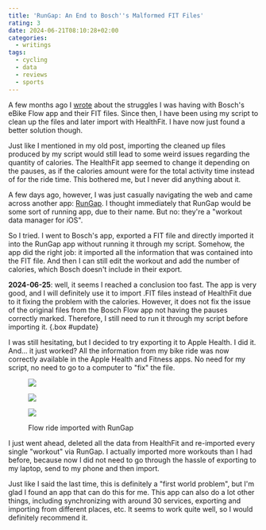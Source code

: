 ```yaml
---
title: 'RunGap: An End to Bosch''s Malformed FIT Files'
rating: 3
date: 2024-06-21T08:10:28+02:00
categories:
  - writings
tags:
  - cycling
  - data
  - reviews
  - sports
---
```


A few months ago I [wrote](/2023/10/11/processing-bosch-ebike-flow-fit-files/) about the struggles I was having with Bosch's eBike Flow app and their FIT files. Since then, I have been using my script to clean up the files and later import with HealthFit. I have now just found a better solution though.

<!--more-->

Just like I mentioned in my old post, importing the cleaned up files produced by my script would still lead to some weird issues regarding the quantity of calories. The HealthFit app seemed to change it depending on the pauses, as if the calories amount were for the total activity time instead of for the ride time. This bothered me, but I never did anything about it.

A few days ago, however, I was just casually navigating the web and came across another app: [RunGap](https://www.rungap.com/). I thought immediately that RunGap would be some sort of running app, due to their name. But no: they're a "workout data manager for iOS".

So I tried. I went to Bosch's app, exported a FIT file and directly imported it into the RunGap app without running it through my script. Somehow, the app did the right job: it imported all the information that was contained into the FIT file. And then I can still edit the workout and add the number of calories, which Bosch doesn't include in their export.

**2024-06-25**: well, it seems I reached a conclusion too fast. The app is very good, and I will definitely use it to import .FIT files instead of HealthFit due to it fixing the problem with the calories. However, it does not fix the issue of the original files from the Bosch Flow app not having the pauses correctly marked. Therefore, I still need to run it through my script before importing it.
{.box #update}

I was still hesitating, but I decided to try exporting it to Apple Health. I did it. And... it just worked? All the information from my bike ride was now correctly available in the Apple Health and Fitness apps. No need for my script, no need to go to a computer to "fix" the file.

<figure>

<div class='fg' style='grid-template-columns: repeat(3, 1fr);'>

![](image:2024-06-21-flow-via-rungap-01 "")

![](image:2024-06-21-flow-via-rungap-02 "")

![](image:2024-06-21-flow-via-rungap-03 "")

</div>

<figcaption>Flow ride imported with RunGap</figcaption>

</figure>

I just went ahead, deleted all the data from HealthFit and re-imported every single "workout" via RunGap. I actually imported more workouts than I had before, because now I did not need to go through the hassle of exporting to my laptop, send to my phone and then import.

Just like I said the last time, this is definitely a "first world problem", but I'm glad I found an app that can do this for me. This app can also do a lot other things, including synchronizing with around 30 services, exporting and importing from different places, etc. It seems to work quite well, so I would definitely recommend it.
